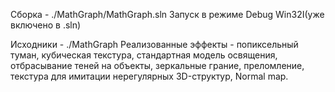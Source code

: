 
Сборка - ./MathGraph/MathGraph.sln
Запуск в режиме Debug Win32I(уже включено в .sln)

Исходники - ./MathGraph
Реализованные эффекты - попиксельный туман, кубическая текстура, стандартная модель освящения, 
отбрасывание теней на объекты, зеркальные грание, преломление, текстура для имитации нерегулярных 3D-структур, Normal map.